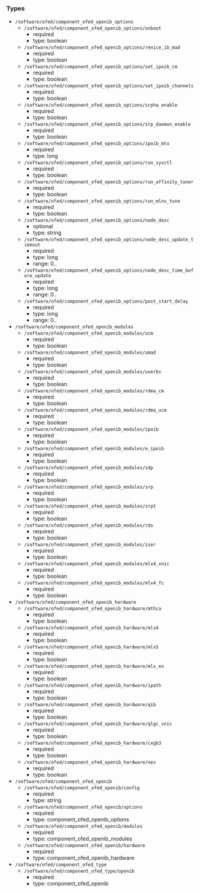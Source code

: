 ### Types

- `/software/ofed/component_ofed_openib_options`
    - `/software/ofed/component_ofed_openib_options/onboot`
        - required
        - type: boolean
    - `/software/ofed/component_ofed_openib_options/renice_ib_mad`
        - required
        - type: boolean
    - `/software/ofed/component_ofed_openib_options/set_ipoib_cm`
        - required
        - type: boolean
    - `/software/ofed/component_ofed_openib_options/set_ipoib_channels`
        - required
        - type: boolean
    - `/software/ofed/component_ofed_openib_options/srpha_enable`
        - required
        - type: boolean
    - `/software/ofed/component_ofed_openib_options/srp_daemon_enable`
        - required
        - type: boolean
    - `/software/ofed/component_ofed_openib_options/ipoib_mtu`
        - required
        - type: long
    - `/software/ofed/component_ofed_openib_options/run_sysctl`
        - required
        - type: boolean
    - `/software/ofed/component_ofed_openib_options/run_affinity_tuner`
        - required
        - type: boolean
    - `/software/ofed/component_ofed_openib_options/run_mlnx_tune`
        - required
        - type: boolean
    - `/software/ofed/component_ofed_openib_options/node_desc`
        - optional
        - type: string
    - `/software/ofed/component_ofed_openib_options/node_desc_update_timeout`
        - required
        - type: long
        - range: 0..
    - `/software/ofed/component_ofed_openib_options/node_desc_time_before_update`
        - required
        - type: long
        - range: 0..
    - `/software/ofed/component_ofed_openib_options/post_start_delay`
        - required
        - type: long
        - range: 0..
- `/software/ofed/component_ofed_openib_modules`
    - `/software/ofed/component_ofed_openib_modules/ucm`
        - required
        - type: boolean
    - `/software/ofed/component_ofed_openib_modules/umad`
        - required
        - type: boolean
    - `/software/ofed/component_ofed_openib_modules/uverbs`
        - required
        - type: boolean
    - `/software/ofed/component_ofed_openib_modules/rdma_cm`
        - required
        - type: boolean
    - `/software/ofed/component_ofed_openib_modules/rdma_ucm`
        - required
        - type: boolean
    - `/software/ofed/component_ofed_openib_modules/ipoib`
        - required
        - type: boolean
    - `/software/ofed/component_ofed_openib_modules/e_ipoib`
        - required
        - type: boolean
    - `/software/ofed/component_ofed_openib_modules/sdp`
        - required
        - type: boolean
    - `/software/ofed/component_ofed_openib_modules/srp`
        - required
        - type: boolean
    - `/software/ofed/component_ofed_openib_modules/srpt`
        - required
        - type: boolean
    - `/software/ofed/component_ofed_openib_modules/rds`
        - required
        - type: boolean
    - `/software/ofed/component_ofed_openib_modules/iser`
        - required
        - type: boolean
    - `/software/ofed/component_ofed_openib_modules/mlx4_vnic`
        - required
        - type: boolean
    - `/software/ofed/component_ofed_openib_modules/mlx4_fc`
        - required
        - type: boolean
- `/software/ofed/component_ofed_openib_hardware`
    - `/software/ofed/component_ofed_openib_hardware/mthca`
        - required
        - type: boolean
    - `/software/ofed/component_ofed_openib_hardware/mlx4`
        - required
        - type: boolean
    - `/software/ofed/component_ofed_openib_hardware/mlx5`
        - required
        - type: boolean
    - `/software/ofed/component_ofed_openib_hardware/mlx_en`
        - required
        - type: boolean
    - `/software/ofed/component_ofed_openib_hardware/ipath`
        - required
        - type: boolean
    - `/software/ofed/component_ofed_openib_hardware/qib`
        - required
        - type: boolean
    - `/software/ofed/component_ofed_openib_hardware/qlgc_vnic`
        - required
        - type: boolean
    - `/software/ofed/component_ofed_openib_hardware/cxgb3`
        - required
        - type: boolean
    - `/software/ofed/component_ofed_openib_hardware/nes`
        - required
        - type: boolean
- `/software/ofed/component_ofed_openib`
    - `/software/ofed/component_ofed_openib/config`
        - required
        - type: string
    - `/software/ofed/component_ofed_openib/options`
        - required
        - type: component_ofed_openib_options
    - `/software/ofed/component_ofed_openib/modules`
        - required
        - type: component_ofed_openib_modules
    - `/software/ofed/component_ofed_openib/hardware`
        - required
        - type: component_ofed_openib_hardware
- `/software/ofed/component_ofed_type`
    - `/software/ofed/component_ofed_type/openib`
        - required
        - type: component_ofed_openib
